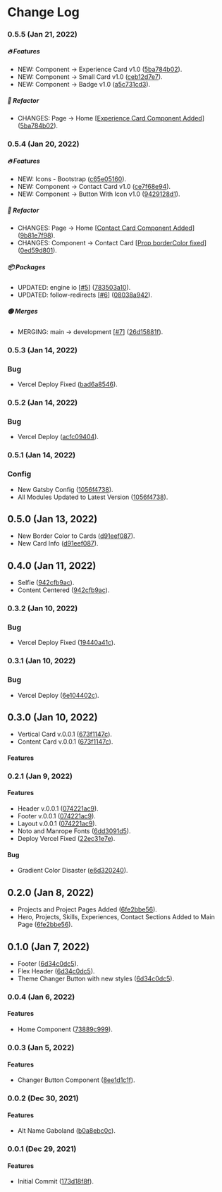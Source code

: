 # Change Log

### 0.5.5 (Jan 21, 2022)

##### 🔥 Features

- NEW: Component -> Experience Card v1.0 ([5ba784b02](https://github.com/gaboland/portfolio/commit/5ba784b028bc30b11d5651b43042ef4dced08f58)).
- NEW: Component -> Small Card v1.0 ([ceb12d7e7](https://github.com/gabrielba15/portfolio/commit/ceb12d7e7dd9ae12b8dedf480bfe7b9d58c523c8)).
- NEW: Component -> Badge v1.0 ([a5c731cd3](https://github.com/gabrielba15/portfolio/commit/a5c731cd3ad0f2912cf001d55670bb9ae430a4c7)).

##### 🔄 Refactor

- CHANGES: Page -> Home [[Experience Card Component Added](https://github.com/gaboland/portfolio/commit/5ba784b028bc30b11d5651b43042ef4dced08f58)] ([5ba784b02](https://github.com/gaboland/portfolio/commit/5ba784b028bc30b11d5651b43042ef4dced08f58)).

### 0.5.4 (Jan 20, 2022)

##### 🔥 Features

- NEW: Icons - Bootstrap ([c65e05160](https://github.com/gaboland/portfolio/commit/c65e051605d454d68f68abab1b215046e78164a8)).
- NEW: Component -> Contact Card v1.0 ([ce7f68e94](https://github.com/gaboland/portfolio/commit/ce7f68e94acad77cb4f3bd51b1192b535dcb51f2)).
- NEW: Component -> Button With Icon v1.0 ([9429128d1](https://github.com/gaboland/portfolio/commit/9429128d1daa583635f548c3241787e38722dd29)).

##### 🔄 Refactor

- CHANGES: Page -> Home [[Contact Card Component Added](https://github.com/gaboland/portfolio/commit/ce7f68e94acad77cb4f3bd51b1192b535dcb51f2)] ([9b81e7f98](https://github.com/gaboland/portfolio/commit/9b81e7f98a3340f00e7d29aa4064999638133d18)).
- CHANGES: Component -> Contact Card [[Prop borderColor fixed](https://github.com/gaboland/portfolio/commit/ce7f68e94acad77cb4f3bd51b1192b535dcb51f2)] ([0ed59d801](https://github.com/gaboland/portfolio/commit/0ed59d8014d7e1796ba72c7fd4f4c5ad0d2cd0d3)).

##### 📦 Packages

- UPDATED: engine io [[#5](https://github.com/gabrielba15/portfolio/pull/5)] ([783503a10](https://github.com/gaboland/portfolio/commit/783503a10b6b7551e13e6e3083ee3a5534f2ae40)).
- UPDATED: follow-redirects [[#6](https://github.com/gabrielba15/portfolio/pull/6)] ([08038a942](https://github.com/gaboland/portfolio/commit/08038a942d74c9b3f04f58d0335b03d60613c1aa)).

##### 🟢 Merges

- MERGING: main -> development [[#7](https://github.com/gabrielba15/portfolio/pull/7)] ([26d15881f](https://github.com/gaboland/portfolio/commit/26d15881f182a652200903793090592c6d5081df)).

### 0.5.3 (Jan 14, 2022)

### Bug

- Vercel Deploy Fixed ([bad6a8546](https://github.com/gaboland/portfolio/commit/bad6a854671a286aff194ad087a57c15d948cdac)).
### 0.5.2 (Jan 14, 2022)

### Bug

- Vercel Deploy ([acfc09404](https://github.com/gaboland/portfolio/commit/acfc09404737a1bbe5650127b45ec997f21f4e77)).

### 0.5.1 (Jan 14, 2022)

### Config

- New Gatsby Config ([1056f4738](https://github.com/gaboland/portfolio/commit/1056f4738a266192a7fa258cf414dbf67dd4ce17)).
- All Modules Updated to Latest Version ([1056f4738](https://github.com/gaboland/portfolio/commit/1056f4738a266192a7fa258cf414dbf67dd4ce17)).

## 0.5.0 (Jan 13, 2022)

- New Border Color to Cards ([d91eef087](https://github.com/gaboland/portfolio/commit/d91eef087dc8b7c26194c5ca868438da5fa9dc08)).
- New Card Info ([d91eef087](https://github.com/gaboland/portfolio/commit/d91eef087dc8b7c26194c5ca868438da5fa9dc08)).

## 0.4.0 (Jan 11, 2022)

- Selfie ([942cfb9ac](https://github.com/gaboland/portfolio/commit/942cfb9ac3fe9a4ff3c75084be7c12bfe3dd766c)).
- Content Centered ([942cfb9ac](https://github.com/gaboland/portfolio/commit/942cfb9ac3fe9a4ff3c75084be7c12bfe3dd766c)).

### 0.3.2 (Jan 10, 2022)

### Bug

- Vercel Deploy Fixed ([19440a41c](https://github.com/gaboland/portfolio/commit/19440a41c285e25b87f77197f3674d63b911afc6)).

### 0.3.1 (Jan 10, 2022)

### Bug

- Vercel Deploy ([6e104402c](https://github.com/gaboland/portfolio/commit/6e104402c58dee9b96443e6d093c8cc0d6e9bd33)).

## 0.3.0 (Jan 10, 2022)

- Vertical Card v.0.0.1 ([673f1147c](https://github.com/gaboland/portfolio/commit/673f1147cc51d5eb824a924255da60bef07645bc)).
- Content Card v.0.0.1 ([673f1147c](https://github.com/gaboland/portfolio/commit/673f1147cc51d5eb824a924255da60bef07645bc)).

#### Features

### 0.2.1 (Jan 9, 2022)

#### Features

- Header v.0.0.1 ([074221ac9](https://github.com/gaboland/portfolio/commit/074221ac9eea24cb490ef2c2bec44b41b56f8479)).
- Footer v.0.0.1 ([074221ac9](https://github.com/gaboland/portfolio/commit/074221ac9eea24cb490ef2c2bec44b41b56f8479)).
- Layout v.0.0.1 ([074221ac9](https://github.com/gaboland/portfolio/commit/074221ac9eea24cb490ef2c2bec44b41b56f8479)).
- Noto and Manrope Fonts ([6dd3091d5](https://github.com/gaboland/portfolio/commit/6dd3091d5fb143dd47cbf24f1f45f0cf1326cae1)).
- Deploy Vercel Fixed  ([22ec31e7e](https://github.com/gaboland/portfolio/commit/22ec31e7ef93dfc2d7ffe9484b1772af58afcee2)).

#### Bug 

- Gradient Color Disaster ([e6d320240](https://github.com/gaboland/portfolio/commit/e6d320240849fd0b09a952a87eefc2b9bd5bab70)).

## 0.2.0 (Jan 8, 2022)

- Projects and Project Pages Added ([6fe2bbe56](https://github.com/gabrielba15/portfolio/commit/6fe2bbe56c93a36941d90eea6974b2d1dd5ffcdc)).
- Hero, Projects, Skills, Experiences, Contact Sections Added to Main Page ([6fe2bbe56](https://github.com/gabrielba15/portfolio/commit/6fe2bbe56c93a36941d90eea6974b2d1dd5ffcdc)).

## 0.1.0 (Jan 7, 2022)

- Footer ([6d34c0dc5](https://github.com/gabrielba15/portfolio/commit/6d34c0dc5be3707fe0c28a3e7c6638bd3ffe97fd)).
- Flex Header ([6d34c0dc5](https://github.com/gabrielba15/portfolio/commit/6d34c0dc5be3707fe0c28a3e7c6638bd3ffe97fd)).
- Theme Changer Button with new styles ([6d34c0dc5](https://github.com/gabrielba15/portfolio/commit/6d34c0dc5be3707fe0c28a3e7c6638bd3ffe97fd)).

### 0.0.4 (Jan 6, 2022)

#### Features

- Home Component ([73889c999](https://github.com/gabrielba15/portfolio/commit/73889c999c03e3af70c68a0dcf11e525dde7dd50)).

### 0.0.3 (Jan 5, 2022)

#### Features

- Changer Button Component ([8ee1d1c1f](https://github.com/gabrielba15/portfolio/commit/8ee1d1c1ffac80e16f27c4075e6b0fe7db11c8a3)).

### 0.0.2 (Dec 30, 2021)

#### Features

- Alt Name Gaboland ([b0a8ebc0c](https://github.com/gabrielba15/portfolio/commit/b0a8ebc0cc38579c68b22a967ba814556af1b3aa)).

### 0.0.1 (Dec 29, 2021)

#### Features

- Initial Commit ([173d18f8f](https://github.com/gabrielba15/portfolio/commit/173d18f8fbd7862a7e1ee63a9723fb5d2c438d29)).
